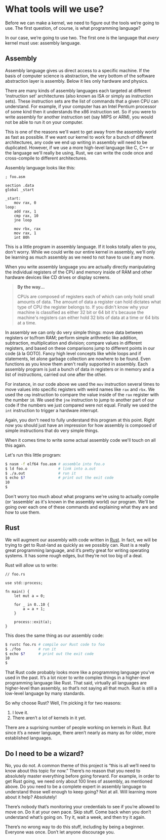 # What tools will we use?

Before we can make a kernel, we need to figure out the tools we’re going to
use. The first question, of course, is what programming language?

In our case, we’re going to use two. The first one is the language that
_every_ kernel must use: assembly language.

## Assembly

Assembly language gives us direct access to a specific machine. If the basis of
computer science is abstraction, the very bottom of the software abstraction layer
is assembly. Below it lies only hardware and physics.

There are many kinds of assembly languages each targeted at different
‘instruction set’ architectures (also known as ISA or simply as instruction sets).
These instruction sets are the list of commands that a given CPU can understand. For
example, if your computer has an Intel Pentium processor of some kind then it
understands the x86 instruction set. So if you were to write assembly for another
instruction set (say MIPS or ARM), you would not be able to run it on your computer.

This is one of the reasons we'll want to get away from the assembly world as
fast as possible. If we want our kernel to work for a bunch of different
architectures, any code we end up writing in assembly will need to be duplicated.
However, if we use a more high-level language like C, C++ or the language we'll
really be using, Rust, we can write the code once and cross-compile
to different architectures.

Assembly language looks like this:

```x86asm
; foo.asm

section .data
global _start

_start:
    mov rax, 0
loop:
    add rax, 1
    cmp rax, 10
    jne loop

    mov rbx, rax
    mov rax, 1
    int 80h
```

This is a little program in assembly language. If it looks totally alien to you,
don't worry. While we could write our entire kernel in assembly, we'll only be
learning as much assembly as we need to not have to use it any more.

When you write assembly language you are actually directly manipulating the
individual registers of the CPU and memory inside of RAM and other hardware
devices like CD drives or display screens.

> **By the way...**
>
> CPUs are composed of registers each of which can only hold small amounts of data.
> The amount of data a register can hold dictates what type of CPU the register
> belongs to. If you didn't know why your machine is classified as either 32 bit
> or 64 bit it's because the machine's registers can either hold 32 bits of data at a
> time or 64 bits at a time.

In assembly we can only do very simple things: move data between registers or
to/from RAM; perform simple arithmetic like addition, subtraction, multiplication
and division; compare values in different registers, and based on these comparisons
jump to different points in our code (à la GOTO). Fancy high level concepts
like while loops and if statements, let alone garbage collection are nowhere to be
found. Even functions as you know them aren't really supported in assembly.
Each assembly program is just a bunch of data in registers or in memory and a
list of instructions, carried out one after the other.

For instance, in our code above we used the `mov` instruction several times to
move values into specific registers with weird names like `rax` and `rbx`. We
used the `cmp` instruction to compare the value inside of the `rax` register
with the number `10`. We used the `jne` instruction to jump to another part of
our code if the numbers we just compared were not equal. Finally we used the `int`
instruction to trigger a hardware *int*errupt.

Again, you don't need to fully understand this program at this point. Right now
you should just have an impression for how assembly is composed of simple
instructions that do very simple things.

When it comes time to write some actual assembly code we'll touch on all this again.

Let's run this little program:

```bash
$ nasm -f elf64 foo.asm # assemble into foo.o
$ ld foo.o              # link into a.out
$ ./a.out               # run it
$ echo $?               # print out the exit code
10
$
```

Don't worry too much about what programs we're using to actually compile (or
‘assemble’ as it's known in the assembly world) our program. We'll be going
over each one of these commands and explaining what they are and how to use
them.

## Rust

We will augment our assembly with code written in
[Rust](https://www.rust-lang.org/). In fact, we will be trying to get to
Rust-land as quickly as we possibly can. Rust is a really great programming
language, and it’s pretty great for writing operating systems. It has some
rough edges, but they’re not too big of a deal.

Rust will allow us to write:

```rust,should_panic
// foo.rs

use std::process;

fn main() {
    let mut a = 0;

    for _ in 0..10 {
        a = a + 1;
    }

    process::exit(a);
}
```

This does the same thing as our assembly code:

```bash
$ rustc foo.rs # compile our Rust code to foo
$ ./foo        # run it
$ echo $?      # print out the exit code
10
$
```

That Rust code probably looks more like a programming language you’ve used in
the past. It’s a lot nicer to write complex things in a higher-level
programming language like Rust. That said, virtually all languages are
higher-level than assembly, so that’s not saying all that much. Rust is still a
low-level language by many standards.

So why choose Rust? Well, I’m picking it for two reasons:

1) I love it.
2) There aren’t a lot of kernels in it yet.

There are a suprising number of people working on kernels in Rust. But since
it’s a newer language, there aren’t nearly as many as for older, more
established languages.

## Do I need to be a wizard?

No, you do not. A common theme of this project is “this is all we’ll need to
know about this topic for now.” There’s no reason that you need to absolutely
master everything before going forward. For example, in order to get Rust
going, we need only about 100 lines of assembly, as mentioned above. Do you
need to be a complete expert in assembly language to understand those well
enough to keep going? Not at all. Will learning more about it help? Absolutely!

There’s nobody that’s monitoring your credentials to see if you’re allowed to
move on. Do it at your own pace. Skip stuff. Come back when you don’t
understand what’s going on. Try it, wait a week, and then try it again.

There’s no wrong way to do this stuff, including by being a beginner. Everyone
was once. Don’t let anyone discourage you.
